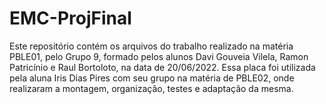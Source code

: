 # EMC-ProjFinal
Este repositório contém os arquivos do trabalho realizado na matéria PBLE01, pelo Grupo 9, formado pelos alunos Davi Gouveia Vilela, Ramon Patricínio e Raul Bortoloto, na data de 20/06/2022. Essa placa foi utilizada pela aluna Iris Dias Pires com seu grupo na matéria de PBLE02, onde realizaram a montagem, organização, testes e adaptação da mesma.
